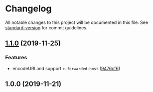 # Changelog

All notable changes to this project will be documented in this file. See [standard-version](https://github.com/conventional-changelog/standard-version) for commit guidelines.

## [1.1.0](https://github.com/jsless/req-url/compare/v1.0.0...v1.1.0) (2019-11-25)


### Features

* encodeURI and support `c-forwarded-host` ([9476cf6](https://github.com/jsless/req-url/commit/9476cf68d0ede148fa76d2fd8f06edb27908662b))

## 1.0.0 (2019-11-21)
